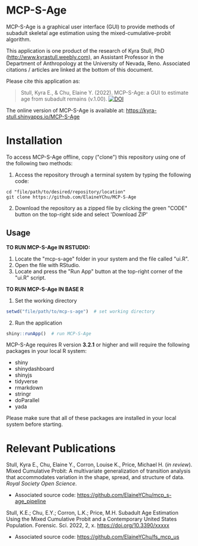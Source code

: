 # MCP-S-Age

MCP-S-Age is a graphical user interface (GUI) to provide methods of subadult skeletal age estimation using the mixed-cumulative-probit algorithm. 

This application is one product of the research of Kyra Stull, PhD (http://www.kyrastull.weebly.com), an Assistant Professor in the Department of Anthropology at the University of Nevada, Reno. Associated citations / articles are linked at the bottom of this document. 

Please cite this application as: 
> Stull, Kyra E., & Chu, Elaine Y. (2022). MCP-S-Age: a GUI to estimate age from subadult remains (v.1.00). [![DOI](https://zenodo.org/badge/560529380.svg)](https://zenodo.org/badge/latestdoi/560529380)

The online version of MCP-S-Age is available at: https://kyra-stull.shinyapps.io/MCP-S-Age

# Installation
To access MCP-S-Age offline, copy ("clone") this repository using one of the following two methods:  
1. Access the repository through a terminal system by typing the following code:
  
  ``` console
cd "file/path/to/desired/repository/location"
git clone https://github.com/ElaineYChu/MCP-S-Age
```

2. Download the repository as a zipped file by clicking the green "CODE" button on the top-right side and select 'Download ZIP'

## Usage

**TO RUN MCP-S-Age IN RSTUDIO:**  
1. Locate the "mcp-s-age" folder in your system and the file called "ui.R".
2. Open the file with RStudio.
3. Locate and press the "Run App" button at the top-right corner of the "ui.R" script.

**TO RUN MCP-S-Age IN BASE R**  
1. Set the working directory  
``` r
setwd("file/path/to/mcp-s-age")  # set working directory
```
2. Run the application
``` r
shiny::runApp()  # run MCP-S-Age
```

MCP-S-Age requires R version **3.2.1** or higher and will require the following packages in your local R system:
* shiny
* shinydashboard
* shinyjs
* tidyverse
* rmarkdown
* stringr
* doParallel
* yada

Please make sure that all of these packages are installed in your local system before starting. 

# Relevant Publications

Stull, Kyra E., Chu, Elaine Y., Corron, Louise K., Price, Michael H. (*in review*). Mixed Cumulative Probit: A multivariate generalization of transition analysis that accommodates variation in the shape, spread, and structure of data. *Royal Society Open Science*. 
* Associated source code: https://github.com/ElaineYChu/mcp_s-age_pipeline  

Stull, K.E.; Chu, E.Y.; Corron, L.K.; Price, M.H. Subadult Age Estimation Using the Mixed Cumulative Probit and a Contemporary United States Population. Forensic. Sci. 2022, 2, x. https://doi.org/10.3390/xxxxx  
* Associated source code: https://github.com/ElaineYChu/fs_mcp_us


